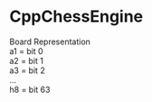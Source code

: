 # CppChessEngine



Board Representation  
a1 = bit 0  
a2 = bit 1  
a3 = bit 2  
...  
h8 = bit 63  